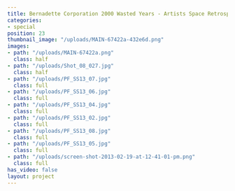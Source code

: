 ```yaml
---
title: Bernadette Corporation 2000 Wasted Years - Artists Space Retrospective
categories:
- special
position: 23
thumbnail_image: "/uploads/MAIN-67422a-432e6d.png"
images:
- path: "/uploads/MAIN-67422a.png"
  class: half
- path: "/uploads/Shot_08_027.jpg"
  class: half
- path: "/uploads/PF_SS13_07.jpg"
  class: full
- path: "/uploads/PF_SS13_06.jpg"
  class: full
- path: "/uploads/PF_SS13_04.jpg"
  class: full
- path: "/uploads/PF_SS13_02.jpg"
  class: full
- path: "/uploads/PF_SS13_08.jpg"
  class: full
- path: "/uploads/PF_SS13_05.jpg"
  class: full
- path: "/uploads/screen-shot-2013-02-19-at-12-41-01-pm.png"
  class: full
has_video: false
layout: project
---
```



